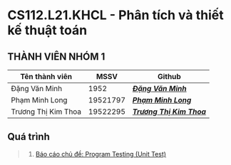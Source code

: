 # CS112.L21.KHCL - Phân tích và thiết kế thuật toán

## **THÀNH VIÊN NHÓM 1**
Tên thành viên | MSSV | Github 
   ----------|------------|------------ 
   Đặng Văn Minh| 1952 | [__*Đặng Văn Minh*__](https://github.com/DangMinh21)
   Phạm Minh Long | 19521797 | [__*Phạm Minh Long*__](https://github.com/HUNDRED3421)
   Trương Thị Kim Thoa | 19522295 | [__*Trương Thị Kim Thoa*__](https://github.com/kimthoa16052001) 
   
## Quá trình

>1. [Báo cáo chủ đề: Program Testing (Unit Test)](https://github.com/HUNDRED3421/CS112.L21.KHCL/tree/main/B%C3%A1o%20c%C3%A1o%20ch%E1%BB%A7%20%C4%91%E1%BB%81)
